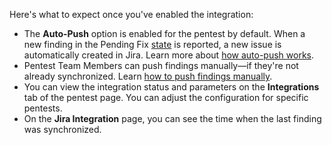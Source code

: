 Here's what to expect once you've enabled the integration:

- The **Auto-Push** option is enabled for the pentest by default. When a new finding in the Pending Fix [state](/platform-deep-dive/pentests/findings/finding-states/) is reported, a new issue is automatically created in Jira. Learn more about [how auto-push works](/integrations/jira/push-findings/#how-auto-push-works).
- Pentest Team Members can push findings manually—if they're not already synchronized. Learn [how to push findings manually](/integrations/jira/push-findings/#push-findings-manually).
- You can view the integration status and parameters on the **Integrations** tab of the pentest page. You can adjust the configuration for specific pentests.
- On the **Jira Integration** page, you can see the time when the last finding was synchronized.